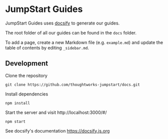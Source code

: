 # JumpStart Guides

JumpStart Guides uses [docsify](https://docsify.js.org/#/) to generate our guides.

The root folder of all our guides can be found in the `docs` folder.

To add a page, create a new Markdown file (e.g. `example.md`) and update the table of contents by editing `_sidebar.md`.

## Development

Clone the repository

```
git clone https://github.com/thoughtworks-jumpstart/docs.git
```

Install dependencies

```
npm install
```

Start the server and visit http://localhost:3000/#/

```
npm start
```

See docsify's documentation https://docsify.js.org
